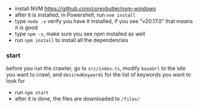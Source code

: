 - install NVM https://github.com/coreybutler/nvm-windows
- after it is installed, in Powershell, run `nvm install`
- type `node -v` verify you have it installed, if you see "v20.17.0" that means it is good
- type `npm -v`, make sure you see npm installed as well
- run `npm install` to install all the dependencies

### start

before you run the crawler, go to `src/index.ts`, modify `baseUrl` to the site you want to crawl, and `desiredKeywords` for the list of keywords you want to look for

- run `npm start`
- after it is done, the files are downloaded to `/files/`
